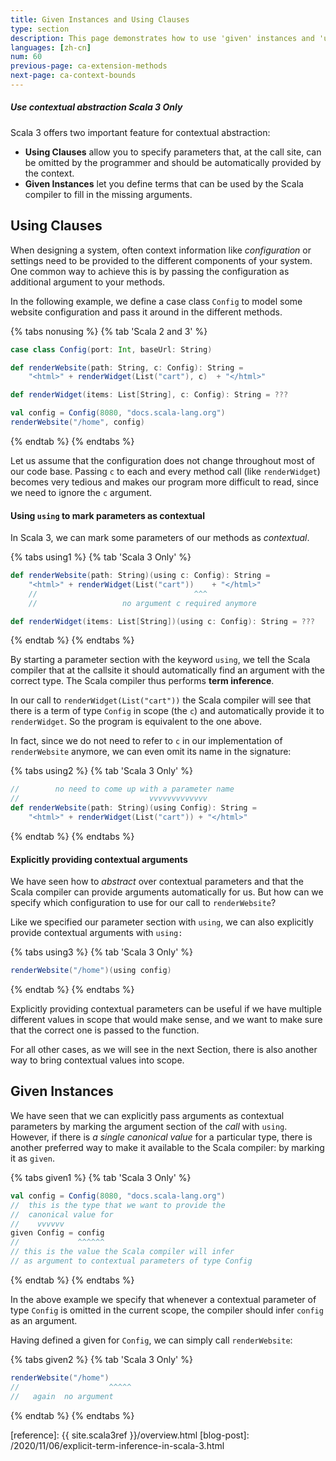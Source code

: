 ```yaml
---
title: Given Instances and Using Clauses
type: section
description: This page demonstrates how to use 'given' instances and 'using' clauses in Scala 3.
languages: [zh-cn]
num: 60
previous-page: ca-extension-methods
next-page: ca-context-bounds
---
```



<h5>Use contextual abstraction <span class="tag tag-inline">Scala 3 Only</span></h5>

Scala 3 offers two important feature for contextual abstraction:

- **Using Clauses** allow you to specify parameters that, at the call site, can be omitted by the programmer and should be automatically provided by the context.
- **Given Instances** let you define terms that can be used by the Scala compiler to fill in the missing arguments.

## Using Clauses

When designing a system, often context information like _configuration_ or settings need to be provided to the different components of your system.
One common way to achieve this is by passing the configuration as additional argument to your methods.

In the following example, we define a case class `Config` to model some website configuration and pass it around in the different methods.

{% tabs nonusing %}
{% tab 'Scala 2 and 3' %}

```scala
case class Config(port: Int, baseUrl: String)

def renderWebsite(path: String, c: Config): String =
    "<html>" + renderWidget(List("cart"), c)  + "</html>"

def renderWidget(items: List[String], c: Config): String = ???

val config = Config(8080, "docs.scala-lang.org")
renderWebsite("/home", config)
```

{% endtab %}
{% endtabs %}

Let us assume that the configuration does not change throughout most of our code base.
Passing `c` to each and every method call (like `renderWidget`) becomes very tedious and makes our program more difficult to read, since we need to ignore the `c` argument.

#### Using `using` to mark parameters as contextual

In Scala 3, we can mark some parameters of our methods as _contextual_.

{% tabs using1 %}
{% tab 'Scala 3 Only'  %}

```scala
def renderWebsite(path: String)(using c: Config): String =
    "<html>" + renderWidget(List("cart"))    + "</html>"
    //                                   ^^^
    //                   no argument c required anymore

def renderWidget(items: List[String])(using c: Config): String = ???
```

{% endtab %}
{% endtabs %}

By starting a parameter section with the keyword `using`, we tell the Scala compiler that at the callsite it should automatically find an argument with the correct type.
The Scala compiler thus performs **term inference**.

In our call to `renderWidget(List("cart"))` the Scala compiler will see that there is a term of type `Config` in scope (the `c`) and automatically provide it to `renderWidget`.
So the program is equivalent to the one above.

In fact, since we do not need to refer to `c` in our implementation of `renderWebsite` anymore, we can even omit its name in the signature:

{% tabs using2 %}
{% tab 'Scala 3 Only' %}

```scala
//        no need to come up with a parameter name
//                             vvvvvvvvvvvvv
def renderWebsite(path: String)(using Config): String =
    "<html>" + renderWidget(List("cart")) + "</html>"
```

{% endtab %}
{% endtabs %}

#### Explicitly providing contextual arguments

We have seen how to _abstract_ over contextual parameters and that the Scala compiler can provide arguments automatically for us.
But how can we specify which configuration to use for our call to `renderWebsite`?

Like we specified our parameter section with `using`, we can also explicitly provide contextual arguments with `using:`

{% tabs using3 %}
{% tab 'Scala 3 Only' %}

```scala
renderWebsite("/home")(using config)
```

{% endtab %}
{% endtabs %}

Explicitly providing contextual parameters can be useful if we have multiple different values in scope that would make sense, and we want to make sure that the correct one is passed to the function.

For all other cases, as we will see in the next Section, there is also another way to bring contextual values into scope.

## Given Instances

We have seen that we can explicitly pass arguments as contextual parameters by marking the argument section of the _call_ with `using`.
However, if there is _a single canonical value_ for a particular type, there is another preferred way to make it available to the Scala compiler: by marking it as `given`.

{% tabs given1 %}
{% tab 'Scala 3 Only' %}

```scala
val config = Config(8080, "docs.scala-lang.org")
//  this is the type that we want to provide the
//  canonical value for
//    vvvvvv
given Config = config
//             ^^^^^^
// this is the value the Scala compiler will infer
// as argument to contextual parameters of type Config
```

{% endtab %}
{% endtabs %}

In the above example we specify that whenever a contextual parameter of type `Config` is omitted in the current scope, the compiler should infer `config` as an argument.

Having defined a given for `Config`, we can simply call `renderWebsite`:

{% tabs given2 %}
{% tab 'Scala 3 Only' %}

```scala
renderWebsite("/home")
//                    ^^^^^
//   again  no argument
```

{% endtab %}
{% endtabs %}

[reference]: {{ site.scala3ref }}/overview.html
[blog-post]: /2020/11/06/explicit-term-inference-in-scala-3.html
